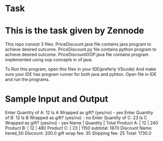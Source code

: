 # Task
# This is the task given by Zennode 

This repo consist 3 files. 
PriceDiscount.java file contains java program to achieve desired outcome.
PriceDiscount.py file contains python program to achieve desired outcome.
PriceDiscountOOP.java file contains program implemented using oop concepts in of java. 

To Run this program, open this files in your IDE(preferly VScode)
And make sure your IDE has program runner for both java and pyhton. Open file in IDE and run the programs.

# Sample Input and Output

Enter Quantity of A: 12
Is A Wrapped as gift? (yes/no) - yes
Enter Quantity of B: 12
Is B Wrapped as gift? (yes/no) - no
Enter Quantity of C: 23
Is C Wrapped as gift? (yes/no) - yes
Name        | Quantity  | Total
Product A:  |  12       |  240
Product B:  |  12       |  480
Product C:  |  23       |  1150
subtotal: 1870
Discount Name: tiered_50
Discount: 200.0
gift wrap fee: 35
Shipping fee: 25
Total:  1730.0